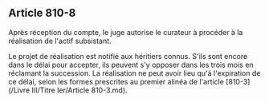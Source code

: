 Article 810-8
----
Après réception du compte, le juge autorise le curateur à procéder à la
réalisation de l'actif subsistant.

Le projet de réalisation est notifié aux héritiers connus. S'ils sont encore
dans le délai pour accepter, ils peuvent s'y opposer dans les trois mois en
réclamant la succession. La réalisation ne peut avoir lieu qu'à l'expiration de
ce délai, selon les formes prescrites au premier alinéa de l'article [810-3](/Livre III/Titre Ier/Article 810-3.md).
